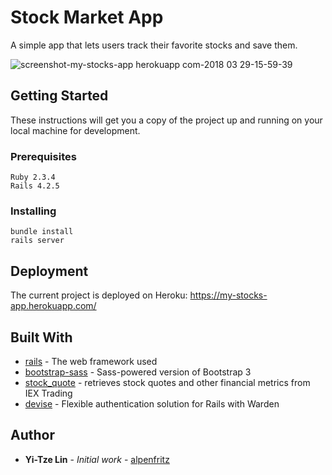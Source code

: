 # Stock Market App

A simple app that lets users track their favorite stocks and save them.

![screenshot-my-stocks-app herokuapp com-2018 03 29-15-59-39](https://user-images.githubusercontent.com/21099219/38075513-8b1b007e-336d-11e8-9695-ab2a30f336e2.png)


## Getting Started

These instructions will get you a copy of the project up and running on your local machine for development.

### Prerequisites

```
Ruby 2.3.4
Rails 4.2.5
```

### Installing

```
bundle install
rails server
```

## Deployment

The current project is deployed on Heroku: https://my-stocks-app.herokuapp.com/

## Built With

* [rails](http://rubyonrails.org/) - The web framework used
* [bootstrap-sass](https://github.com/twbs/bootstrap-sass) - Sass-powered version of Bootstrap 3
* [stock_quote](https://github.com/tyrauber/stock_quote) - retrieves stock quotes and other financial metrics from IEX Trading
* [devise](https://github.com/plataformatec/devise) - Flexible authentication solution for Rails with Warden

## Author

* **Yi-Tze Lin** - *Initial work* - [alpenfritz](https://github.com/alpenfritz)

